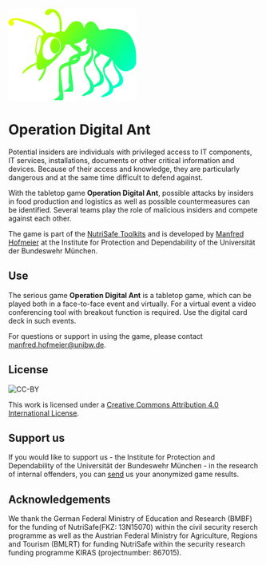 ![LOGO](../digitale_ameise_logo_256x183.png)
# Operation Digital Ant
Potential insiders are individuals with privileged access to IT components, IT services, installations, documents or other critical information and devices. Because of their access and knowledge, they are particularly dangerous and at the same time difficult to defend against.


With the tabletop game __Operation Digital Ant__, possible attacks by insiders in food production and logistics as well as possible countermeasures can be identified. Several teams play the role of malicious insiders and compete against each other.


The game is part of the [NutriSafe Toolkits](https://nutrisafe.de/toolkit) and is developed by [Manfred Hofmeier](https://www.linkedin.com/in/ma-hofmeier/) at the Institute for Protection and Dependability of the Universität der Bundeswehr München.

## Use
The serious game __Operation Digital Ant__ is a tabletop game, which can be played both in a face-to-face event and virtually. For a virtual event a video conferencing tool with breakout function is required. Use the digital card deck in such events.


For questions or support in using the game, please contact [manfred.hofmeier@unibw.de](mailto:manfred.hofmeier@unibw.de).

## License
![CC-BY](https://i.creativecommons.org/l/by/4.0/88x31.png)

This work is licensed under a [Creative Commons Attribution 4.0 International License](http://creativecommons.org/licenses/by/4.0/).

## Support us
If you would like to support us - the Institute for Protection and Dependability of the Universität der Bundeswehr München - in the research of internal offenders, you can [send](mailto:manfred.hofmeier@unibw.de) us your anonymized game results.

## Acknowledgements
We thank the German Federal Ministry of Education and Research (BMBF) for the funding of NutriSafe(FKZ: 13N15070) within the civil security reserch programme as well as the Austrian Federal Ministry for Agriculture, Regions and Tourism (BMLRT) for funding NutriSafe within the security research funding programme KIRAS (projectnumber: 867015).
